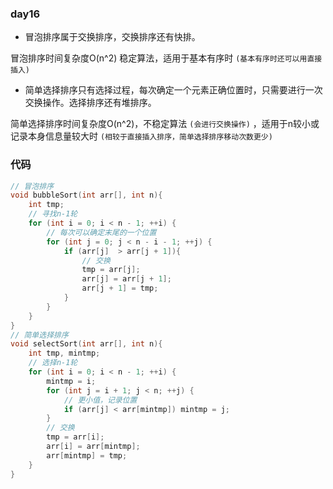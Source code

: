 ### day16 

* 冒泡排序属于交换排序，交换排序还有快排。

冒泡排序时间复杂度O(n^2) 稳定算法，适用于基本有序时 `(基本有序时还可以用直接插入)` 

* 简单选择排序只有选择过程，每次确定一个元素正确位置时，只需要进行一次交换操作。选择排序还有堆排序。

简单选择排序时间复杂度O(n^2)，不稳定算法 `(会进行交换操作)` ，适用于n较小或记录本身信息量较大时 `(相较于直接插入排序，简单选择排序移动次数更少)`

### 代码
```c++
// 冒泡排序
void bubbleSort(int arr[], int n){
    int tmp;
    // 寻找n-1轮
    for (int i = 0; i < n - 1; ++i) {
        // 每次可以确定末尾的一个位置
        for (int j = 0; j < n - i - 1; ++j) {
            if (arr[j]  > arr[j + 1]){
                // 交换
                tmp = arr[j];
                arr[j] = arr[j + 1];
                arr[j + 1] = tmp;
            }
        }
    }
}
// 简单选择排序
void selectSort(int arr[], int n){
    int tmp, mintmp;
    // 选择n-1轮
    for (int i = 0; i < n - 1; ++i) {
        mintmp = i;
        for (int j = i + 1; j < n; ++j) {
            // 更小值，记录位置
            if (arr[j] < arr[mintmp]) mintmp = j;
        }
        // 交换
        tmp = arr[i];
        arr[i] = arr[mintmp];
        arr[mintmp] = tmp;
    }
}
```